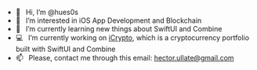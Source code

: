 
- 👋 &ensp;Hi, I’m @hues0s
- 🎯 &ensp;I’m interested in iOS App Development and Blockchain
- 🌱 &ensp;I’m currently learning new things about SwiftUI and Combine
- 💻 &ensp;I’m currently working on [iCrypto](https://github.com/hues0s/iCrypto), which is a cryptocurrency portfolio built with SwiftUI and Combine
- 📫 &ensp;Please, contact me through this email: hector.ullate@gmail.com
